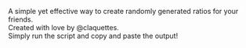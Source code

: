 A simple yet effective way to create randomly generated ratios for your friends.            
Created with love by @claquettes.   
Simply run the script and copy and paste the output!
